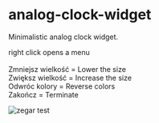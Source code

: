 # analog-clock-widget

Minimalistic analog clock widget.<br>

   right click opens a menu<br>
                                 <br>Zmniejsz wielkość      = Lower the size
                                 <br>Zwiększ wielkość       = Increase the size
                                 <br>Odwróc kolory          = Reverse colors
                                 <br>Zakończ                = Terminate


![zegar test](https://user-images.githubusercontent.com/112806657/188732406-fb3f588b-3864-4b5d-80de-00c957f49207.PNG)
